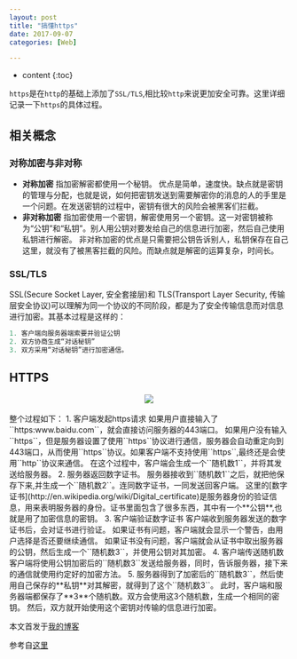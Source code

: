 ```yaml
---
layout: post
title: "搞懂https"
date: 2017-09-07
categories: [Web]

---
```


* content
{:toc}

``https``是在``http``的基础上添加了``SSL/TLS``,相比较``http``来说更加安全可靠。这里详细记录一下``https``的具体过程。
<!-- more -->

## 相关概念
### 对称加密与非对称
- **对称加密**
 指加密解密都使用一个秘钥。
 优点是简单，速度快。缺点就是密钥的管理与分配，也就是说，如何把密钥发送到需要解密你的消息的人的手里是一个问题。在发送密钥的过程中，密钥有很大的风险会被黑客们拦截。
- **非对称加密**
 指加密使用一个密钥，解密使用另一个密钥。这一对密钥被称为“公钥”和“私钥”。别人用公钥对要发给自己的信息进行加密，然后自己使用私钥进行解密。
 非对称加密的优点是只需要把公钥告诉别人，私钥保存在自己这里，就没有了被黑客拦截的风险。而缺点就是解密的运算复杂，时间长。

### SSL/TLS
SSL(Secure Socket Layer, 安全套接层)和 TLS(Transport Layer Security, 传输层安全协议)可以理解为同一个协议的不同阶段，都是为了安全传输信息而对信息进行加密。其基本过程是这样的：
```js
1. 客户端向服务器端索要并验证公钥
2. 双方协商生成“对话秘钥”
3. 双方采用“对话秘钥”进行加密通信。
```

## HTTPS
<div style="text-align: center;"><img src="/assets/images/https.png"></div><br>
整个过程如下：
1. 客户端发起https请求
 如果用户直接输入了``https:www.baidu.com``，就会直接访问服务器的443端口。
 如果用户没有输入``https``，但是服务器设置了使用``https``协议进行通信，服务器会自动重定向到443端口，从而使用``https``协议。如果客户端不支持使用``https``,最终还是会使用``http``协议来通信。
 在这个过程中，客户端会生成一个``随机数1``，并将其发送给服务器。
2. 服务器返回数字证书。
 服务器接收到``随机数1``之后，就把他保存下来,并生成一个``随机数2``。连同数字证书，一同发送回客户端。
 这里的[数字证书](http://en.wikipedia.org/wiki/Digital_certificate)是服务器身份的验证信息，用来表明服务器的身份。证书里面包含了很多东西，其中有一个**公钥**,也就是用了加密信息的密钥。
3. 客户端验证数字证书
 客户端收到服务器发送的数字证书后，会对证书进行验证。
 如果证书有问题，客户端就会显示一个警告，由用户选择是否还要继续通信。
 如果证书没有问题，客户端就会从证书中取出服务器的公钥，然后生成一个``随机数3``，并使用公钥对其加密。
4. 客户端传送随机数
 客户端将使用公钥加密后的``随机数3``发送给服务器，同时，告诉服务器，接下来的通信就使用约定好的加密方法。
5. 服务器得到了加密后的``随机数3``，然后使用自己保存的**私钥**对其解密，就得到了这个``随机数3``。
 此时，客户端和服务器端都保存了**3**个随机数。双方会使用这3个随机数，生成一个相同的密钥。
 然后，双方就开始使用这个密钥对传输的信息进行加密。


本文首发于[我的博客](https://zhuqingguang.github.io)

参考自[这里](https://css-tricks.com/debouncing-throttling-explained-examples/)



